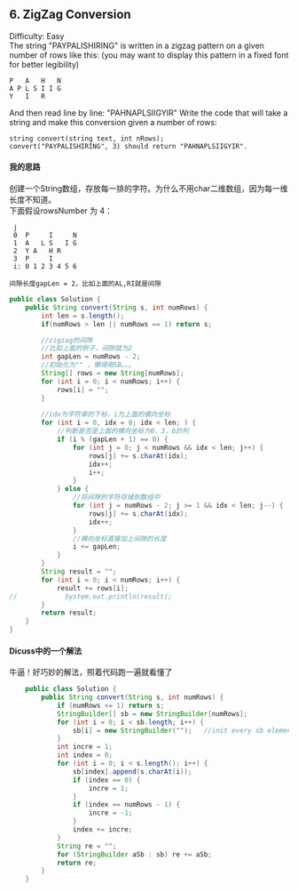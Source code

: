 ## 6. ZigZag Conversion
Difficulty: Easy  
The string "PAYPALISHIRING" is written in a zigzag pattern on a given number of rows like this: (you may want to display this pattern in a fixed font for better legibility)

```
P   A   H   N
A P L S I I G
Y   I   R
```
And then read line by line: "PAHNAPLSIIGYIR"
Write the code that will take a string and make this conversion given a number of rows:
```
string convert(string text, int nRows);
convert("PAYPALISHIRING", 3) should return "PAHNAPLSIIGYIR".
```

#### 我的思路
创建一个String数组，存放每一排的字符。为什么不用char二维数组，因为每一维长度不知道。  
下面假设rowsNumber 为 4：
```
 j
 0  P     I     N
 1  A   L S   I G
 2  Y A   H R
 3  P     I
 i: 0 1 2 3 4 5 6

间隙长度gapLen = 2，比如上面的AL,RI就是间隙
```


```java
public class Solution {
    public String convert(String s, int numRows) {
        int len = s.length();
        if(numRows > len || numRows == 1) return s;

        //zigzag的间隙
        //比如上面的例子，间隙就为2
        int gapLen = numRows - 2;
        //初始化为"" ，懒得用SB。。。
        String[] rows = new String[numRows];
        for (int i = 0; i < numRows; i++) {
            rows[i] = "";
        }
        
        //idx为字符串的下标，i为上面的横向坐标
        for (int i = 0, idx = 0; idx < len; ) {
            //判断是否是上面的横向坐标为0，3，6的列
            if (i % (gapLen + 1) == 0) {
                for (int j = 0; j < numRows && idx < len; j++) {
                    rows[j] += s.charAt(idx);
                    idx++;
                    i++;
                }
            } else {
                //将间隙的字符存储到数组中
                for (int j = numRows - 2; j >= 1 && idx < len; j--) {
                    rows[j] += s.charAt(idx);
                    idx++;
                }
                //横向坐标直接加上间隙的长度
                i += gapLen;
            }
        }
        String result = "";
        for (int i = 0; i < numRows; i++) {
            result += rows[i];
//            System.out.println(result);
        }
        return result;
    }
}
```

#### Dicuss中的一个解法
牛逼！好巧妙的解法，照着代码跑一遍就看懂了
```java
    public class Solution {
        public String convert(String s, int numRows) {
            if (numRows <= 1) return s;
            StringBuilder[] sb = new StringBuilder[numRows];
            for (int i = 0; i < sb.length; i++) {
                sb[i] = new StringBuilder("");   //init every sb element **important step!!!!
            }
            int incre = 1;
            int index = 0;
            for (int i = 0; i < s.length(); i++) {
                sb[index].append(s.charAt(i));
                if (index == 0) {
                    incre = 1;
                }
                if (index == numRows - 1) {
                    incre = -1;
                }
                index += incre;
            }
            String re = "";
            for (StringBuilder aSb : sb) re += aSb;
            return re;
        }
    }
```